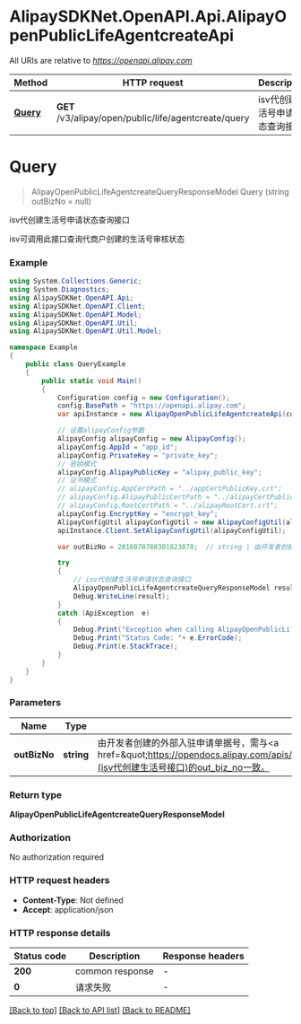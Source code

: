 # AlipaySDKNet.OpenAPI.Api.AlipayOpenPublicLifeAgentcreateApi

All URIs are relative to *https://openapi.alipay.com*

Method | HTTP request | Description
------------- | ------------- | -------------
[**Query**](AlipayOpenPublicLifeAgentcreateApi.md#query) | **GET** /v3/alipay/open/public/life/agentcreate/query | isv代创建生活号申请状态查询接口


<a name="query"></a>
# **Query**
> AlipayOpenPublicLifeAgentcreateQueryResponseModel Query (string outBizNo = null)

isv代创建生活号申请状态查询接口

isv可调用此接口查询代商户创建的生活号审核状态

### Example
```csharp
using System.Collections.Generic;
using System.Diagnostics;
using AlipaySDKNet.OpenAPI.Api;
using AlipaySDKNet.OpenAPI.Client;
using AlipaySDKNet.OpenAPI.Model;
using AlipaySDKNet.OpenAPI.Util;
using AlipaySDKNet.OpenAPI.Util.Model;

namespace Example
{
    public class QueryExample
    {
        public static void Main()
        {
            Configuration config = new Configuration();
            config.BasePath = "https://openapi.alipay.com";
            var apiInstance = new AlipayOpenPublicLifeAgentcreateApi(config);

            // 设置alipayConfig参数
            AlipayConfig alipayConfig = new AlipayConfig();
            alipayConfig.AppId = "app_id";
            alipayConfig.PrivateKey = "private_key";
            // 密钥模式
            alipayConfig.AlipayPublicKey = "alipay_public_key";
            // 证书模式
            // alipayConfig.AppCertPath = "../appCertPublicKey.crt";
            // alipayConfig.AlipayPublicCertPath = "../alipayCertPublicKey_RSA2.crt";
            // alipayConfig.RootCertPath = "../alipayRootCert.crt";
            alipayConfig.EncryptKey = "encrypt_key";
            AlipayConfigUtil alipayConfigUtil = new AlipayConfigUtil(alipayConfig);
            apiInstance.Client.SetAlipayConfigUtil(alipayConfigUtil);

            var outBizNo = 2016070788301823878;  // string | 由开发者创建的外部入驻申请单据号，需与<a href=\"https://opendocs.alipay.com/apis/api_6/alipay.open.public.life.agent.create\">alipay.open.public.life.agent.create</a>(isv代创建生活号接口)的out_biz_no一致。 (optional) 

            try
            {
                // isv代创建生活号申请状态查询接口
                AlipayOpenPublicLifeAgentcreateQueryResponseModel result = apiInstance.Query(outBizNo);
                Debug.WriteLine(result);
            }
            catch (ApiException  e)
            {
                Debug.Print("Exception when calling AlipayOpenPublicLifeAgentcreateApi.Query: " + e.Message );
                Debug.Print("Status Code: "+ e.ErrorCode);
                Debug.Print(e.StackTrace);
            }
        }
    }
}
```

### Parameters

Name | Type | Description  | Notes
------------- | ------------- | ------------- | -------------
 **outBizNo** | **string**| 由开发者创建的外部入驻申请单据号，需与&lt;a href&#x3D;\&quot;https://opendocs.alipay.com/apis/api_6/alipay.open.public.life.agent.create\&quot;&gt;alipay.open.public.life.agent.create&lt;/a&gt;(isv代创建生活号接口)的out_biz_no一致。 | [optional] 

### Return type

**AlipayOpenPublicLifeAgentcreateQueryResponseModel**

### Authorization

No authorization required

### HTTP request headers

 - **Content-Type**: Not defined
 - **Accept**: application/json


### HTTP response details
| Status code | Description | Response headers |
|-------------|-------------|------------------|
| **200** | common response |  -  |
| **0** | 请求失败 |  -  |

[[Back to top]](#) [[Back to API list]](../README.md#documentation-for-api-endpoints) [[Back to README]](../README.md)

